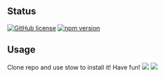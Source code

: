 ## Status

[![GitHub license](https://img.shields.io/badge/license-MIT-blue.svg)](https://raw.githubusercontent.com/StartBootstrap/startbootstrap-grayscale/master/LICENSE)
[![npm version](https://img.shields.io/npm/v/startbootstrap-grayscale.svg)](https://www.npmjs.com/package/startbootstrap-grayscale)

## Usage

Clone repo and use stow to install it!
Have fun!
![](https://miro.medium.com/v2/resize:fit:720/format:webp/1*QeZ3O-E-cmARACu-PY3b6w.jpeg)
![](https://members-csforall.imgix.net/members/logos/cff-original-logo-bao-whitebg.jpg)

